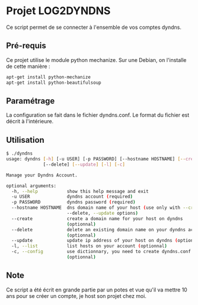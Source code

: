 # Projet LOG2DYNDNS

Ce script permet de se connecter à l'ensemble de vos comptes dyndns.

## Pré-requis
Ce projet utilise le module python mechanize. Sur une Debian, on l'installe de cette manière :
```bash
apt-get install python-mechanize
apt-get install python-beautifulsoup
```

## Paramétrage
La configuration se fait dans le fichier dyndns.conf. Le format du fichier est décrit à l'intérieure.

## Utilisation
```bash
$ ./dyndns
usage: dyndns [-h] [-u USER] [-p PASSWORD] [--hostname HOSTNAME] [--create]
              [--delete] [--update] [-l] [-c]

Manage your Dyndns Account.

optional arguments:
  -h, --help           show this help message and exit
  -u USER              dyndns account (required)
  -p PASSWORD          dyndns password (required)
  --hostname HOSTNAME  dns domain name of your host (use only with --create,
                       --delete, --update options)
  --create             create a domain name for your host on dyndns
                       (optionnal)
  --delete             delete an existing domain name on your dyndns account
                       (optionnal)
  --update             update ip address of your host on dyndns (optionnal)
  -l, --list           list hosts on your account (optionnal)
  -c, --config         use dictionnary, you need to create dyndns.conf file
                       (optionnal)

```

## Note

Ce script a été écrit en grande partie par un potes et vue qu'il va mettre 10 ans pour se créer un compte, je host son projet chez moi.
